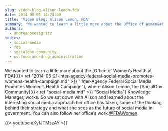 ```yaml
---
slug: video-blog-alison-lemon-fda
date: 2014-08-01 14:24:00
title: 'Video Blog: Alison Lemon, FDA'
summary: 'We wanted to learn a little more about the Office of Women&#8217;s Health at FDA, where Alison Lemon, the SocialGov Community Knowledge Manager, works. So we sat down with Alison and learned about the interesting social media approach her office has taken, some of the thinking behind their strategy and what she sees as the'
authors:
  - andreanocesigritz
topics:
  - social-media
  - fda
  - socialgov-community
  - us-food-and-drug-administration
---
```


We wanted to learn a little more about the [Office of Women&#8217;s Health at FDA]({{< ref "2014-05-21-inter-agency-federal-social-media-promotes-womens-health-campaign.md" >}} "Inter-Agency Federal Social Media Promotes Women’s Health Campaign"), where Alison Lemon, the [SocialGov Community]({{< ref "social-media.md" >}} "Social Media") Knowledge Manager, works. So we sat down with Alison and learned about the interesting social media approach her office has taken, some of the thinking behind their strategy and what she sees as the future of social media in government. You can also follow her office&#8217;s work [@FDAWomen](https://twitter.com/FDAWomen).

{{< youtube aKyfJTMszAY >}}
